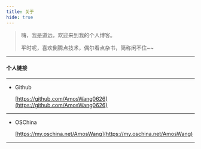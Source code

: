 ```yaml
---
title: 关于
hide: true
---
```


> 嗨，我是道远，欢迎来到我的个人博客。
>
> 平时呢，喜欢倒腾点技术，偶尔看点杂书，简称闲不住~~

---

#### 个人链接

---

- Github

  [https://github.com/AmosWang0626](https://github.com/AmosWang0626)

---

- OSChina

  [https://my.oschina.net/AmosWang](https://my.oschina.net/AmosWang)

---